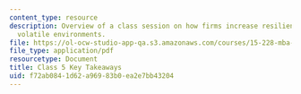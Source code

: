 ```yaml
---
content_type: resource
description: Overview of a class session on how firms increase resilience in increasingly
  volatile environments.
file: https://ol-ocw-studio-app-qa.s3.amazonaws.com/courses/15-228-mba-study-tour-innovation-islands-how-new-zealand-became-a-global-player-in-the-race-to-innovate-spring-2016/f72ab0841d62a96983b0ea2e7bb43204_MIT15_228S16_Class_5.pdf
file_type: application/pdf
resourcetype: Document
title: Class 5 Key Takeaways
uid: f72ab084-1d62-a969-83b0-ea2e7bb43204
---
```

